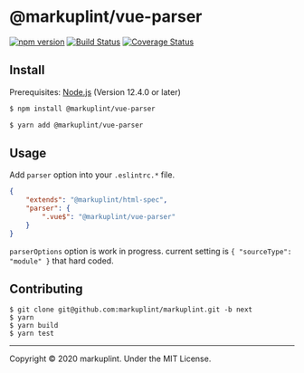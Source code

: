 # @markuplint/vue-parser

[![npm version](https://badge.fury.io/js/%40markuplint%2Fvue-parser.svg)](https://www.npmjs.com/package/@markuplint/vue-parser)
[![Build Status](https://travis-ci.org/markuplint/markuplint.svg?branch=next)](https://travis-ci.org/markuplint/markuplint)
[![Coverage Status](https://coveralls.io/repos/github/markuplint/markuplint/badge.svg?branch=next)](https://coveralls.io/github/markuplint/markuplint?branch=next)

## Install

Prerequisites: [Node.js](https://nodejs.org) (Version 12.4.0 or later)

```sh
$ npm install @markuplint/vue-parser

$ yarn add @markuplint/vue-parser
```

## Usage

Add `parser` option into your `.eslintrc.*` file.

```json
{
	"extends": "@markuplint/html-spec",
	"parser": {
		".vue$": "@markuplint/vue-parser"
	}
}
```

`parserOptions` option is work in progress. current setting is `{ "sourceType": "module" }` that hard coded.

## Contributing

```
$ git clone git@github.com:markuplint/markuplint.git -b next
$ yarn
$ yarn build
$ yarn test
```

---

Copyright &copy; 2020 markuplint. Under the MIT License.
